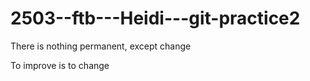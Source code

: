 # 2503--ftb---Heidi---git-practice2

There is nothing permanent, except change

To improve is to change

